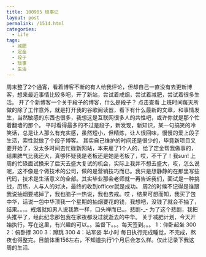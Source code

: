 ```yaml
---
title: 100905 琐事记
layout: post
permalink: /1514.html
categories:
  - Life
tags:
  - 减肥
  - 定金
  - 段子
  - 琐事
  - 生活
---
```

 周末整了2个通宵，看着博客不断的有人给我评论，但却自己一直没有去更新博客，想来最近事情比较多吧，开了新站，尝试着戒烟，尝试着减肥，尝试着很多生活。 开了个新博客一个关于段子的博客，什么是段子？ 点击查看 上班时间每天所做的除了工作意外，就是打开我的谷歌阅读器，看下有什么最新的文章，和事情发生，当然敏感的东西也很多，我想这是互联网很多人的共性吧，或许你就是那个忙着翻墙的那个。 平时看得最多的不过是段子，新发现，新知识，某一句搞笑的冷笑话，总是让人那么有充实感，虽然短小，但精炼，让人很回味，慢慢的爱上段子生活，索性就做了个段子博客。 其实自己维护的时间还是很少的，毕竟新项目又要开始了，没太多时间去忙碌新网站，本来雇了1个人的，给了定金帮我做事的，结果脾气比我还大，真够怀疑我是老板还是她是老板了，哎，不干了！我sun! 上周的忙碌面试换来了后天去盛大复试的机会，实际上我并不想去盛大，哎，怎么说呢，这不像是个做技术的公司，做的是营销技巧而已。我只是想静静的在那里写些代码，技术是生活意义的全部。其实毕业那会老师就一再告诉我们，面试是一种挑战，历练，人与人的对决，最终的收到officer就是成功。 周2的时候不记得是谁跟我说抽烟要戒掉了，我也脑子一热说，我也去戒。哎 ，结果可想而知，我买了包中华，话说一包中华顶我一个星期的抽烟要花的钱，我想吧，没钱了就会不抽了，结果。。。。戒烟就如男人说我靠一样，口头禅而已。。悲剧-_- 为了这个悲剧，我把头推平了，经此纪念那包我在家夜都没过就逝去的中华。 关于减肥计划，今天开始执行，写在这里，有兴趣的可以。。监督下。。。每天签到。。。 1：仰卧起坐 300 2：俯卧撑 300 3：蹲跳 300 4：站军姿 半小时 每日执行完成睡觉，不完成，熬夜也得整完。目前体重156左右，不知道执行1个月后会怎么样。仅此记录下我这周的生活.